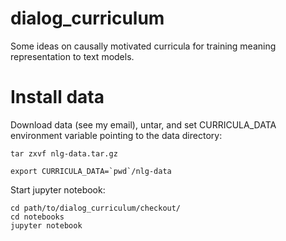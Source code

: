 # dialog_curriculum
Some ideas on causally motivated curricula for training meaning representation to text models.


# Install data

Download data (see my email), untar, and set CURRICULA_DATA environment 
variable pointing to the data directory:

```
tar zxvf nlg-data.tar.gz

export CURRICULA_DATA=`pwd`/nlg-data
```

Start jupyter notebook:

```
cd path/to/dialog_curriculum/checkout/
cd notebooks
jupyter notebook
```

